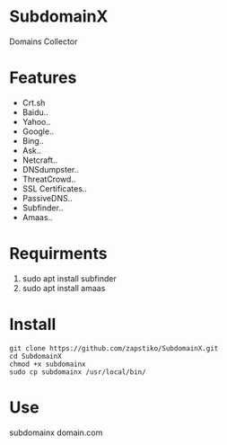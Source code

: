 # SubdomainX
Domains Collector 

# Features 
*  Crt.sh
*  Baidu..
*  Yahoo..
*  Google..
*  Bing..
*  Ask..
*  Netcraft..
*  DNSdumpster..
*  ThreatCrowd..
*  SSL Certificates..
*  PassiveDNS..
*  Subfinder..
*  Amaas..


# Requirments 
1. sudo apt install subfinder
2. sudo apt install amaas

# Install

```
git clone https://github.com/zapstiko/SubdomainX.git
cd SubdomainX
chmod +x subdomainx
sudo cp subdomainx /usr/local/bin/
```

# Use 
subdomainx domain.com

